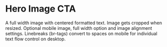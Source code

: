 # Hero Image CTA

A full width image with centered formatted text. Image gets cropped when resized. Optional mobile image, full width option and image alignment settings. Linebreaks (br-tags) convert to spaces on mobile for individual text flow control on desktop.

